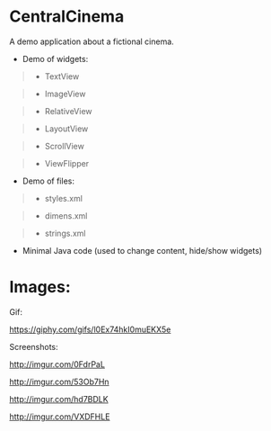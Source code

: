 # CentralCinema
A demo application about a fictional cinema.

- Demo of widgets:

> - TextView

> - ImageView

> - RelativeView

> - LayoutView

> - ScrollView

> - ViewFlipper

- Demo of files:

> - styles.xml

> - dimens.xml

> - strings.xml

- Minimal Java code (used to change content, hide/show widgets)

# Images:
Gif:

https://giphy.com/gifs/l0Ex74hkI0muEKX5e

Screenshots:

http://imgur.com/0FdrPaL

http://imgur.com/53Ob7Hn

http://imgur.com/hd7BDLK

http://imgur.com/VXDFHLE
